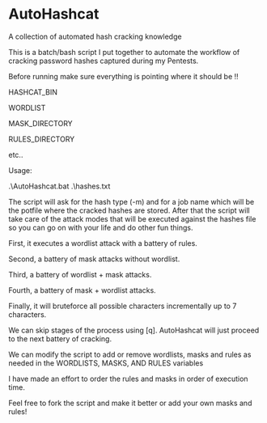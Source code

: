# AutoHashcat
A collection of automated hash cracking knowledge 

This is a batch/bash script I put together to automate the workflow of cracking password hashes captured during my Pentests.

Before running make sure everything is pointing where it should be !!

HASHCAT_BIN

WORDLIST

MASK_DIRECTORY

RULES_DIRECTORY

etc..

Usage:

.\AutoHashcat.bat .\hashes.txt

The script will ask for the hash type (-m) and for a job name which will be the potfile where the cracked hashes are stored.
After that the script will take care of the attack modes that will be executed against the hashes file so you can go on with your life and do other fun things.

First, it executes a wordlist attack with a battery of rules.

Second, a battery of mask attacks without wordlist.

Third, a battery of wordlist + mask attacks.

Fourth, a battery of mask + wordlist attacks.

Finally, it will bruteforce all possible characters incrementally up to 7 characters.

We can skip stages of the process using [q]. AutoHashcat will just proceed to the next battery of cracking.

We can modify the script to add or remove wordlists, masks and rules as needed in the WORDLISTS, MASKS, AND RULES variables 

I have made an effort to order the rules and masks in order of execution time.

Feel free to fork the script and make it better or add your own masks and rules! 
